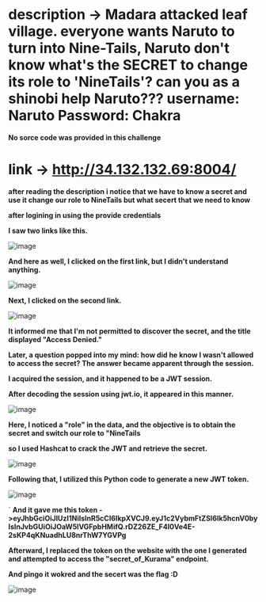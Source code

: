 # description -> Madara attacked leaf village. everyone wants Naruto to turn into Nine-Tails, Naruto don't know what's the SECRET to change its role to 'NineTails'? can you as a shinobi help Naruto??? username: Naruto Password: Chakra

**No sorce code was provided in this challenge**

# link -> http://34.132.132.69:8004/ 

**after reading the description i notice that we have to know a secret and use it change our role to NineTails but what secert that we need to know**

**after logining in using the provide credentials**

**I saw two links like this.**

![image](https://github.com/qlashx/ctf_writeups/assets/106611511/b19224ad-eaab-4ad0-aa06-50bfa35a508d)

**And here as well, I clicked on the first link, but I didn't understand anything.**

![image](https://github.com/qlashx/ctf_writeups/assets/106611511/41352f2d-637a-4dee-8d97-5788950bc7d0)

**Next, I clicked on the second link.**

![image](https://github.com/qlashx/ctf_writeups/assets/106611511/7c5a6ecb-a08a-4d7e-aeba-95c51daa1d65)

**It informed me that I'm not permitted to discover the secret, and the title displayed "Access Denied."**

**Later, a question popped into my mind: how did he know I wasn't allowed to access the secret? The answer became apparent through the session.**

**I acquired the session, and it happened to be a JWT session.**

**After decoding the session using jwt.io, it appeared in this manner.**

![image](https://github.com/qlashx/ctf_writeups/assets/106611511/d0f86f1e-ddd6-4058-93b0-964460ec18f6)

**Here, I noticed a "role" in the data, and the objective is to obtain the secret and switch our role to "NineTails**

**so I used  Hashcat to crack the JWT and retrieve the secret.**

![image](https://github.com/qlashx/ctf_writeups/assets/106611511/a337121e-3730-4c02-857a-2b5f24e21fa4)

**Following that, I utilized this Python code to generate a new JWT token.**

![image](https://github.com/qlashx/ctf_writeups/assets/106611511/631ecf90-4138-4972-a3ad-af0e4e16d767)

`
**And it gave me this token ->eyJhbGciOiJIUzI1NiIsInR5cCI6IkpXVCJ9.eyJ1c2VybmFtZSI6Ik5hcnV0byIsInJvbGUiOiJOaW5lVGFpbHMifQ.rDZ26ZE_F4l0Ve4E-2sKP4qKNuadhLU8nrThW7YGVPg**

**Afterward, I replaced the token on the website with the one I generated and attempted to access the "secret_of_Kurama" endpoint.** 

**And pingo it wokred and the secert was the flag :D**

![image](https://github.com/qlashx/ctf_writeups/assets/106611511/ee7ca72f-aa6c-4b29-8ccb-72c2f8fe0266)








